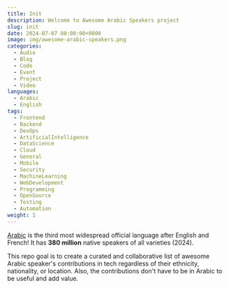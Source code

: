 ```yaml
---
title: Init
description: Welcome to Awesome Arabic Speakers project
slug: init
date: 2024-07-07 00:00:00+0000
image: img/awesome-arabic-speakers.png
categories:
  - Audio
  - Blog
  - Code
  - Event
  - Project
  - Video
languages:
  - Arabic
  - English
tags:
  - Frontend
  - Backend
  - DevOps
  - ArtificialIntelligence
  - DataScience
  - Cloud
  - General
  - Mobile
  - Security
  - MachineLearning
  - WebDevelopment
  - Programming
  - OpenSource
  - Testing
  - Automation
weight: 1
---
```


[Arabic](https://en.wikipedia.org/wiki/Arabic) is the third most widespread official language after English and French! It has **380 million** native speakers of all varieties (2024).

This repo goal is to create a curated and collaborative list of awesome Arabic speaker's contributions in tech regardless of their ethnicity, nationality, or location. Also, the contributions don't have to be in Arabic to be useful and add value.
